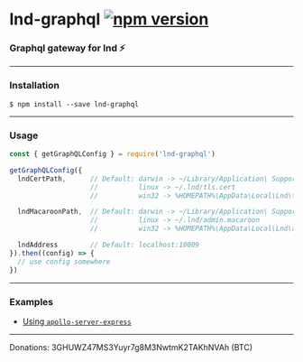 # lnd-graphql [![npm version](https://badge.fury.io/js/lnd-graphql.svg)](https://badge.fury.io/js/lnd-graphql)

### Graphql gateway for lnd ⚡️

---

### Installation

```shell
$ npm install --save lnd-graphql
```

---

### Usage

```js
const { getGraphQLConfig } = require('lnd-graphql')

getGraphQLConfig({
  lndCertPath,      // Default: darwin -> ~/Library/Application\ Support/Lnd/tls.cert 
                    //          linux -> ~/.lnd/tls.cert
                    //          win32 -> %HOMEPATH%\AppData\Local\Lnd\tls.cert

  lndMacaroonPath,  // Default: darwin -> ~/Library/Application\ Support/Lnd/admin.macaroon
                    //          linux -> ~/.lnd/admin.macaroon
                    //          win32 -> %HOMEPATH%\AppData\Local\Lnd\admin.macaroon

  lndAddress        // Default: localhost:10009  
}).then((config) => {
  // use config somewhere
})
```

---

### Examples

- [Using `apollo-server-express`](https://github.com/aynik/lnd-graphql/tree/master/examples/express-graphql)

---

Donations: 3GHUWZ47MS3Yuyr7g8M3NwtmK2TAKhNVAh (BTC)
